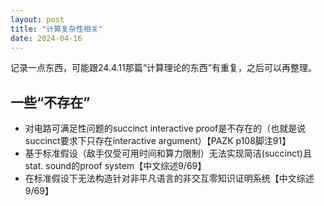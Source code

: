 ```yaml
---
layout: post
title: "计算复杂性相关"
date: 2024-04-16
---
```


记录一点东西，可能跟24.4.11那篇“计算理论的东西”有重复，之后可以再整理。

## 一些“不存在”
* 对电路可满足性问题的succinct interactive proof是不存在的（也就是说succinct要求下只存在interactive argument）【PAZK p108脚注91】
* 基于标准假设（敌手仅受可用时间和算力限制）无法实现简洁(succinct)且stat. sound的proof system【中文综述9/69】
* 在标准假设下无法构造针对非平凡语言的非交互零知识证明系统【中文综述9/69】
